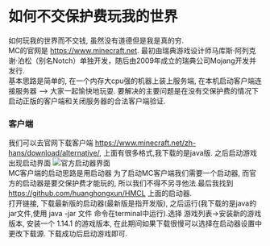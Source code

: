 # 如何不交保护费玩我的世界
如何玩我的世界而不交钱, 虽然没有道德但是我是真的穷.</br>
MC的官网是 https://www.minecraft.net. 最初由瑞典游戏设计师马库斯·阿列克谢·泊松（别名Notch）单独开发，随后由2009年成立的瑞典公司Mojang开发并发行.</br>
基本思路是简单的, 在一个内存大cpu强的机器上装上服务端, 在本机启动客户端连接服务器 --> 大家一起愉快地玩耍. 要解决的主要问题是在没有交保护费的情况下启动正版的客户端和关闭服务器的合法客户端验证.</br>
### 客户端
我们可以去官网下载客户端 https://www.minecraft.net/zh-hans/download/alternative/, 上面有很多格式,我下载的是java版. 之后启动游戏出现启动界面
![官方启动器界面](ThePoorsPlayMinecraft/raw/master/imgs/guanfang_qidongqi.jpeg)</br>
MC客户端的启动思路是用启动器
为了启动MC客户端我们需要一个启动器, 而官方的启动器是要交保护费才能玩的, 所以我们不得不另寻他法.最后我找到 https://github.com/huanghongxun/HMCL 上面的启动器. </br>
打开链接, 下载最新版的启动器(最新版是指开发版), 之后运行(我下载的是java的jar文件,使用 java -jar 文件 命令在terminal中运行).选择 游戏列表->安装新的游戏版本, 安装一个 1.14.1 的游戏版本, 在此期间如果下载很慢可以选择在启动器设置中更改下载源. 下载成功后启动游戏即可.</br>
